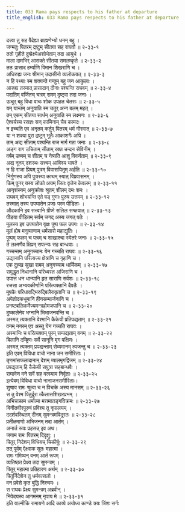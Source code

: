 ```yaml
---
title: 033 Rama pays respects to his father at departure
title_english: 033 Rama pays respects to his father at departure

---
```

दत्त्वा तु सह वैदेह्या ब्राह्मणेभ्यो धनम् बहु ।  
जग्मतुः पितरम् द्रष्टुम् सीतया सह राघवौ ॥ २-३३-१  
ततो गृहीते दुष्प्रेक्ष्येअशोभेताम् तदा आयुधे ।  
माला दामभिर् आसक्ते सीतया समलम्कृते ॥ २-३३-२  
ततः प्रासाद हर्म्याणि विमान शिखराणि च ।  
अधिरुह्य जनः श्रीमान् उदासीनो व्यलोकयत् ॥ २-३३-३  
न हि रथ्याः स्म शक्यन्ते गन्तुम् बहु जन आकुलाः ।  
आरुह्य तस्मात् प्रासादान् दीनाः पश्यन्ति राघवम् ॥ २-३३-४  
पदातिम् वर्जितच् चत्रम् रामम् दृष्ट्वा तदा जनाः ।  
ऊचुर् बहु विधा वाचः शोक उपहत चेतसः ॥ २-३३-५  
यम् यान्तम् अनुयाति स्म चतुर् अन्ग बलम् महत् ।  
तम् एकम् सीतया सार्धम् अनुयाति स्म लक्ष्मणः ॥ २-३३-६  
ऐश्वर्यस्य रसज्ञः सन् कामिनाम् चैव कामदः ।  
न इच्चति एव अनृतम् कर्तुम् पितरम् धर्म गौरवात् ॥ २-३३-७  
या न शक्या पुरा द्रष्टुम् भूतैः आकाशगैः अपि ।  
ताम् अद्य सीताम् पश्यन्ति राज मार्ग गता जनाः ॥ २-३३-८  
अङ्ग राग उचिताम् सीताम् रक्त चन्दन सेविनीम् ।  
वर्षम् उष्णम् च शीतम् च नेष्यति आशु विवर्णताम् ॥ २-३३-९  
अद्य नूनम् दशरथः सत्त्वम् आविश्य भाषते ।  
न हि राजा प्रियम् पुत्रम् विवासयितुम् अर्हति ॥ २-३३-१०  
निर्गुणस्य अपि पुत्रस्या काथम् स्यात् विप्रवासनम् ।  
किम् पुनर् यस्य लोको अयम् जितः वृत्तेन केवलम् ॥ २-३३-११  
आनृशंस्यम् अनुक्रोशः श्रुतम् शीलम् दमः शमः ।  
राघवम् शोभयन्ति एते षड् गुणाः पुरुष उत्तमम् ॥ २-३३-१२  
तस्मात् तस्य उपघातेन प्रजाः परम पीडिताः ।  
औदकानि इव सत्त्वानि ग्रीष्मे सलिल सम्क्षयात् ॥ २-३३-१३  
पीडया पीडितम् सर्वम् जगद् अस्य जगत् पतेः ।  
मूलस्य इव उपघातेन वृक्षः पुष्प फल उपगः ॥ २-३३-१४  
मूलं ह्येष मनुष्याणाम् धर्मसारो महाद्युतिः ।  
पुष्पम् फलम् च पत्रम् च शाखाश्चा स्येतरे जनाः ॥ २-३३-१५  
ते लक्ष्मणैव क्षिप्रम् सपत्न्यः सह बान्धवाः ।  
गच्चन्तम् अनुगच्चामः येन गच्चति राघवः ॥ २-३३-१६  
उद्यानानि परित्यज्य क्षेत्राणि च गृहाणि च ।  
एक दुह्ख सुखा रामम् अनुगच्चाम धार्मिकम् ॥ २-३३-१७  
समुद्धृत निधानानि परिध्वस्त अजिराणि च ।  
उपात्त धन धान्यानि हृत साराणि सर्वशः ॥ २-३३-१८  
रजसा अभ्यवकीर्णानि परित्यक्तानि दैवतैः ।  
मूषकैः परिधावद्भिरुद्बिलैरावृतानि च ॥ २-३३-१९  
अपेतोदकधूमानि हीनसम्मार्जनानि च ।  
प्रनष्टबलिकर्मेज्यमन्त्रहोमजपानि च ॥ २-३३-२०  
दुष्कालेनेव भग्नानि भिभाजनवन्ति च ।  
अस्मत् त्यक्तानि वेश्मानि कैकेयी प्रतिपद्यताम् ॥ २-३३-२१  
वनम् नगरम् एव अस्तु येन गच्चति राघवः ।  
अस्माभिः च परित्यक्तम् पुरम् सम्पद्यताम् वनम् ॥ २-३३-२२  
बिलानि दम्ष्ट्रिणः सर्वे सानूनि मृग पक्षिणः ।  
अस्मत् त्यक्तम् प्रपद्यन्ताम् सेव्यमानम् त्यजन्तु च ॥ २-३३-२३  
इति एवम् विविधा वाचो नाना जन समीरिताः ।  
तृणमांसफलादानाम् देशम् व्यालमृगद्विजम् ॥ २-३३-२४  
प्रपद्यताम् हि कैकेयी सपुत्रा सहबान्धवैः ।  
राघावेण वने सर्वे सह वत्स्याम निर्वृताः ॥ २-३३-२५  
इत्येवम् विविधा वाचो नानाजनसमीरिताः।  
शुश्राव रामः श्रुत्वा च न विचक्रे अस्य मानसम् ॥ २-३३-२६  
स तु वेश्म पितुर्दूरा त्कैलासशिखरप्रभम् ।  
अभिचक्राम धर्मात्मा मत्तमातङ्गविक्रमः ॥ २-३३-२७  
विनीतवीरपुरुषं प्रविश्य तु नृपालयम् ।  
ददर्शवस्थितम् दीनम् सुमन्त्रमविदूरतः ॥ २-३३-२८  
प्रतीक्षमाणो अभिजनम् तदा आर्तम् ।  
अनार्त रूपः प्रहसन्न् इव अथ।  
जगाम रामः पितरम् दिदृक्षुः ।  
पितुर् निदेशम् विधिवच् चिकीर्षुः ॥ २-३३-२९  
तत् पूर्वम् ऐक्ष्वाक सुतः महात्मा ।  
रामः गमिष्यन् वनम् आर्त रूपम् ।  
व्यतिष्ठत प्रेक्ष्य तदा सुमन्त्रम् ।  
पितुर् महात्मा प्रतिहारण अर्थम् ॥ २-३३-३०  
पितुर्निदेशेन तु धर्मवत्सलो ।  
वन प्रवेशे कृत बुद्धि निश्चयः ।  
स राघवः प्रेक्ष्य सुमन्त्रम् अब्रवीन् ।  
निवेदयस्व आगमनम् नृपाय मे ॥ २-३३-३१  
इति वाल्मीकि रामायणे आदि काव्ये अयोध्य काण्डे त्रयः त्रिंशः सर्गः